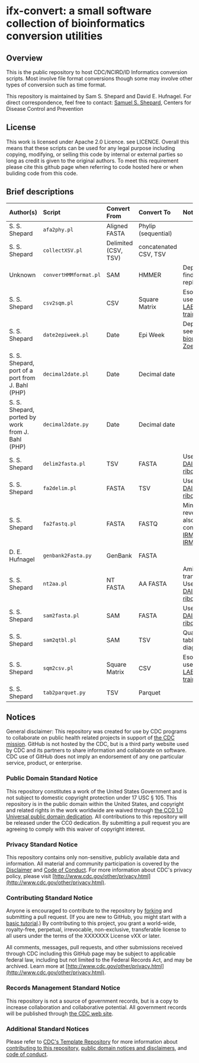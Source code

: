 # ifx-convert: a small software collection of bioinformatics conversion utilities

## Overview

This is the public repository to host CDC/NCIRD/ID Informatics conversion scripts. Most involve file format conversions though some may involve other types of conversion such as time format.

This repository is maintained by Sam S. Shepard and David E. Hufnagel. For direct correspondence, feel free to contact: [Samuel S. Shepard](mailto:vfn4@cdc.gov), Centers for Disease Control and Prevention

## License

This work is licensed under Apache 2.0 Licence. see LICENCE. Overall this means that these scripts can be used for any legal purpose including copying, modifying, or selling this code by internal or external parties so long as credit is given to the original authors. To meet this requirement please cite this github page when referring to code hosted here or when buliding code from this code.

## Brief descriptions

| Author(s)                                        | Script                | Convert From         | Convert To            | Notes                                                                                                                                                       |
| :----------------------------------------------- | :-------------------- | :------------------- | :-------------------- | :---------------------------------------------------------------------------------------------------------------------------------------------------------- |
| S. S. Shepard                                    | `afa2phy.pl`          | Aligned FASTA        | Phylip (sequential)   |                                                                                                                                                             |
| S. S. Shepard                                    | `collectXSV.pl`       | Delimited (CSV, TSV) | concatenated CSV, TSV |                                                                                                                                                             |
| Unknown                                          | `convertHMMformat.pl` | SAM                  | HMMER                 | Deprecated: find replacement                                                                                                                                |
| S. S. Shepard                                    | `csv2sqm.pl`          | CSV                  | Square Matrix         | Esoteric: used for [LABEL training](https://git.biotech.cdc.gov/vfn4/label)                                                                                 |
| S. S. Shepard                                    | `date2epiweek.pl`     | Date                 | Epi Week              | Deprecated: see [UDF bioutils](https://git.biotech.cdc.gov/flu-informatics/udf-bioutils) or [Zoe](https://git.biotech.cdc.gov/vfn4/zoe)                     |
| S. S. Shepard, port of a port from J. Bahl (PHP) | `decimal2date.pl`     | Date                 | Decimal date          |                                                                                                                                                             |
| S. S. Shepard, ported by work from J. Bahl (PHP) | `decimal2date.py`     | Date                 | Decimal date          |                                                                                                                                                             |
| S. S. Shepard                                    | `delim2fasta.pl`      | TSV                  | FASTA                 | Used by [DAIS-ribosome](https://git.biotech.cdc.gov/flu-informatics/dais-ribosome)                                                                          |
| S. S. Shepard                                    | `fa2delim.pl`         | FASTA                | TSV                   | Used by [DAIS-ribosome](https://git.biotech.cdc.gov/flu-informatics/dais-ribosome)                                                                          |
| S. S. Shepard                                    | `fa2fastq.pl`         | FASTA                | FASTQ                 | Minimal. For reverse, see also fastQ-converter in [IRMA](https://git.biotech.cdc.gov/vfn4/irma) and [IRMA-core](https://git.biotech.cdc.gov/vfn4/irma-core) |
| D. E. Hufnagel                                   | `genbank2Fasta.py`    | GenBank              | FASTA                 |                                                                                                                                                             |
| S. S. Shepard                                    | `nt2aa.pl`            | NT FASTA             | AA FASTA              | Amino acid translation. Used by [DAIS-ribosome](https://git.biotech.cdc.gov/flu-informatics/dais-ribosome)                                                  |
| S. S. Shepard                                    | `sam2fasta.pl`        | SAM                  | FASTA                 | Used by [DAIS-ribosome](https://git.biotech.cdc.gov/flu-informatics/dais-ribosome)                                                                          |
| S. S. Shepard                                    | `sam2qtbl.pl`         | SAM                  | TSV                   | Quality table for diagnostics                                                                                                                               |
| S. S. Shepard                                    | `sqm2csv.pl`          | Square Matrix        | CSV                   | Esoteric: used for [LABEL training](https://git.biotech.cdc.gov/vfn4/label)                                                                                 |
| S. S. Shepard                                    | `tab2parquet.py`      | TSV                  | Parquet               |                                                                                                                                                             |

## Notices

General disclaimer: This repository was created for use by CDC programs to collaborate on public health related projects in support of [the CDC mission](https://www.cdc.gov/about/cdc/index.html). GitHub is not hosted by the CDC, but is a third party website used by CDC and its partners to share information and collaborate on software. CDC use of GitHub does not imply an endorsement of any one particular service, product, or enterprise.

### Public Domain Standard Notice

This repository constitutes a work of the United States Government and is not subject to domestic copyright protection under 17 USC § 105. This repository is in the public domain within the United States, and copyright and related rights in the work worldwide are waived through [the CC0 1.0 Universal public domain dedication](https://creativecommons.org/publicdomain/zero/1.0/). All contributions to this repository will be released under the CC0 dedication. By submitting a pull request you are agreeing to comply with this waiver of copyright interest.

### Privacy Standard Notice

This repository contains only non-sensitive, publicly available data and information. All material and community participation is covered by the [Disclaimer](https://github.com/CDCgov/template/blob/main/DISCLAIMER.md) and [Code of Conduct](https://github.com/CDCgov/template/blob/main/code-of-conduct.md). For more information about CDC's privacy policy, please visit [http://www.cdc.gov/other/privacy.html](http://www.cdc.gov/other/privacy.html).

### Contributing Standard Notice

Anyone is encouraged to contribute to the repository by [forking](https://docs.github.com/en/pull-requests/collaborating-with-pull-requests/working-with-forks/fork-a-repo) and submitting a pull request. (If you are new to GitHub, you might start with a [basic tutorial](https://docs.github.com/en/get-started/getting-started-with-git/set-up-git).) By contributing to this project, you grant a world-wide, royalty-free, perpetual, irrevocable, non-exclusive, transferable license to all users under the terms of the XXXXXXX License vXX or later.

All comments, messages, pull requests, and other submissions received through CDC including this GitHub page may be subject to applicable federal law, including but not limited to the Federal Records Act, and may be archived. Learn more at [http://www.cdc.gov/other/privacy.html](http://www.cdc.gov/other/privacy.html).

### Records Management Standard Notice

This repository is not a source of government records, but is a copy to increase collaboration and collaborative potential. All government records will be published through [the CDC web site](https://www.cdc.gov/).

### Additional Standard Notices

Please refer to [CDC's Template Repository](https://github.com/CDCgov/template) for more information about [contributing to this repository](https://github.com/CDCgov/template/blob/main/CONTRIBUTING.md), [public domain notices and disclaimers](https://github.com/CDCgov/template/blob/main/DISCLAIMER.md), and [code of conduct](https://github.com/CDCgov/template/blob/main/code-of-conduct.md).
